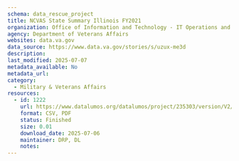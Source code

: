 ```yaml
---
schema: data_rescue_project 
title: NCVAS State Summary Illinois FY2021
organization: Office of Information and Technology - IT Operations and Services (ITOPS)
agency: Department of Veterans Affairs
websites: data.va.gov
data_source: https://www.data.va.gov/stories/s/uzux-me3d
description: 
last_modified: 2025-07-07
metadata_available: No
metadata_url: 
category:
  - Military & Veterans Affairs 
resources:
  - id: 1222
    url: https://www.datalumos.org/datalumos/project/235303/version/V2/view
    format: CSV, PDF
    status: Finished
    size: 0.01
    download_date: 2025-07-06
    maintainer: DRP, DL
    notes: 
---
```

